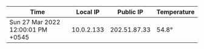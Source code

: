 | Time     | Local IP | Public IP | Temperature |
| ----------- | ----------- | ----------- | ----------- |
| Sun 27 Mar 2022 12:00:01 PM +0545      | 10.0.2.133     | 202.51.87.33  | 54.8° |

